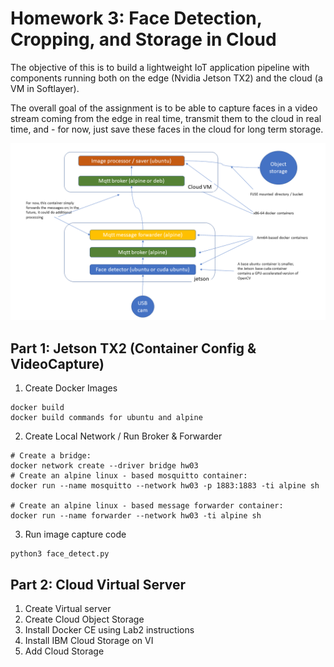 # Homework 3: Face Detection, Cropping, and Storage in Cloud
The objective of this is to build a lightweight IoT application pipeline with components running both on the edge (Nvidia Jetson TX2) and the cloud (a VM in Softlayer).

The overall goal of the assignment is to be able to capture faces in a video stream coming from the edge in real time, transmit them to the cloud in real time, and - for now, just save these faces in the cloud for long term storage.

![Structure](https://raw.githubusercontent.com/mbrimmer/w251/master/hw3/StructureHW03.png)

## Part 1: Jetson TX2 (Container Config & VideoCapture)
1. Create Docker Images

```
docker build
docker build commands for ubuntu and alpine
```

2. Create Local Network / Run Broker & Forwarder

```
# Create a bridge:
docker network create --driver bridge hw03
# Create an alpine linux - based mosquitto container:
docker run --name mosquitto --network hw03 -p 1883:1883 -ti alpine sh

# Create an alpine linux - based message forwarder container:
docker run --name forwarder --network hw03 -ti alpine sh
```

3. Run image capture code
```
python3 face_detect.py
```
## Part 2: Cloud Virtual Server
1. Create Virtual server
2. Create Cloud Object Storage
3. Install Docker CE using Lab2 instructions
4. Install IBM Cloud Storage on VI
5. Add Cloud Storage
